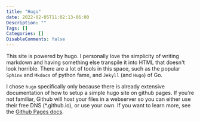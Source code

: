 ```yaml
---
title: "Hugo"
date: 2022-02-05T11:02:13-06:00
Description: ""
Tags: []
Categories: []
DisableComments: false
---
```


This site is powered by hugo. I personally love the simplicity of writing markdown and having something else transpile it into HTML that doesn't look horrible. There are a lot of tools in this space, such as the popular `Sphinx` and `Mkdocs` of python fame, and `Jekyll` (and `Hugo`) of Go.

I chose `hugo` specifically only because there is already extensive documentation of how to setup a simple hugo site on github pages. If you're not familiar, Github will host your files in a webserver so you can either use their free DNS (*.github.io), or use your own. If you want to learn more, see the [Github Pages docs](https://docs.github.com/en/pages/getting-started-with-github-pages/creating-a-github-pages-site).



